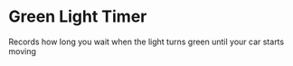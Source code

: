 # Green Light Timer
 Records how long you wait when the light turns green until your car starts moving
